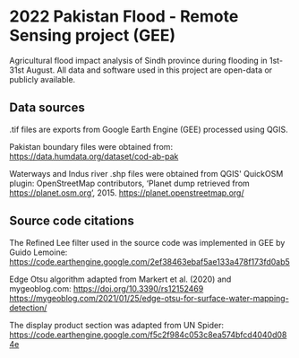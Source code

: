 # 2022 Pakistan Flood - Remote Sensing project (GEE)
Agricultural flood impact analysis of Sindh province during flooding in 1st-31st August.
All data and software used in this project are open-data or publicly available.

## Data sources
.tif files are exports from Google Earth Engine (GEE) processed using QGIS.

Pakistan boundary files were obtained from:
https://data.humdata.org/dataset/cod-ab-pak

Waterways and Indus river .shp files were obtained from QGIS' QuickOSM plugin:
OpenStreetMap contributors, ‘Planet dump retrieved from https://planet.osm.org’, 2015. https://planet.openstreetmap.org/

## Source code citations
The Refined Lee filter used in the source code was implemented in GEE by Guido Lemoine:
https://code.earthengine.google.com/2ef38463ebaf5ae133a478f173fd0ab5

Edge Otsu algorithm adapted from Markert et al. (2020) and mygeoblog.com:
https://doi.org/10.3390/rs12152469
https://mygeoblog.com/2021/01/25/edge-otsu-for-surface-water-mapping-detection/

The display product section was adapted from UN Spider:
https://code.earthengine.google.com/f5c2f984c053c8ea574bfcd4040d084e
